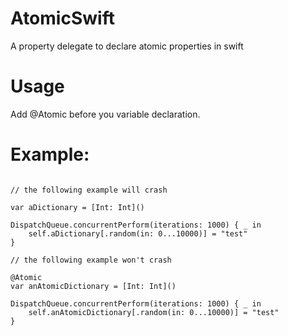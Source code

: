 # AtomicSwift
A property delegate to declare atomic properties in swift

# Usage
Add @Atomic before you variable declaration.

# Example:

```

// the following example will crash

var aDictionary = [Int: Int]()

DispatchQueue.concurrentPerform(iterations: 1000) { _ in
    self.aDictionary[.random(in: 0...10000)] = "test"
}

// the following example won't crash

@Atomic
var anAtomicDictionary = [Int: Int]()

DispatchQueue.concurrentPerform(iterations: 1000) { _ in
    self.anAtomicDictionary[.random(in: 0...10000)] = "test"
}

```

